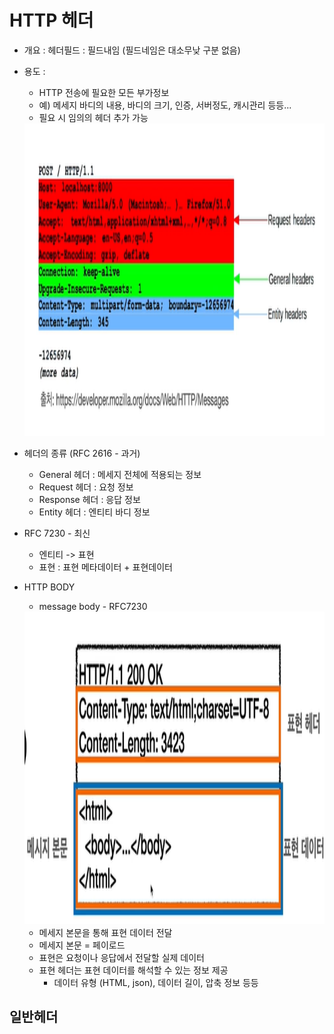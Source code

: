 # HTTP 헤더 
 - 개요 : 헤더필드 : 필드내임 (필드네임은 대소무낮 구분 없음)
 - 용도 :
   - HTTP 전송에 필요한 모든 부가정보
   - 예) 메세지 바디의 내용, 바디의 크기, 인증, 서버정도, 캐시관리 등등...
   - 필요 시 임의의 헤더 추가 가능
   
   <div align="center">
       <img src="img/header1.png" alt="이미지 설명" width="500" height="500">
     </div>
     
 - 헤더의 종류 (RFC 2616 - 과거)
   - General 헤더 : 메세지 전체에 적용되는 정보
   - Request 헤더 : 요청 정보
   - Response 헤더 : 응답 정보
   - Entity 헤더 : 엔티티 바디 정보
 
 - RFC 7230 - 최신
   - 엔티티 -> 표현
   - 표현 : 표현 메타데이터 + 표현데이터
   
 - HTTP BODY
   - message body - RFC7230  
   
    <div align="center">
          <img src="img/header2.png" alt="이미지 설명" width="500" height="500">
        </div>
        
      - 메세지 본문을 통해 표현 데이터 전달
      - 메세지 본문  = 페이로드
      - 표현은 요청이나 응답에서 전달할 실제 데이터
      - 표현 헤더는 표현 데이터를 해석할 수 있는 정보 제공
        - 데이터 유형 (HTML, json), 데이터 길이, 압축 정보 등등
      

## 일반헤더

